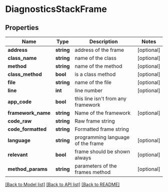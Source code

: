 # DiagnosticsStackFrame

## Properties
Name | Type | Description | Notes
------------ | ------------- | ------------- | -------------
**address** | **string** | address of the frame | [optional] 
**class_name** | **string** | name of the class | [optional] 
**method** | **string** | name of the method | [optional] 
**class_method** | **bool** | is a class method | [optional] 
**file** | **string** | name of the file | [optional] 
**line** | **int** | line number | [optional] 
**app_code** | **bool** | this line isn&#39;t from any framework | 
**framework_name** | **string** | Name of the framework | [optional] 
**code_raw** | **string** | Raw frame string | 
**code_formatted** | **string** | Formatted frame string | 
**language** | **string** | programming language of the frame | [optional] 
**relevant** | **bool** | frame should be shown always | [optional] 
**method_params** | **string** | parameters of the frames method | [optional] 

[[Back to Model list]](../README.md#documentation-for-models) [[Back to API list]](../README.md#documentation-for-api-endpoints) [[Back to README]](../README.md)



